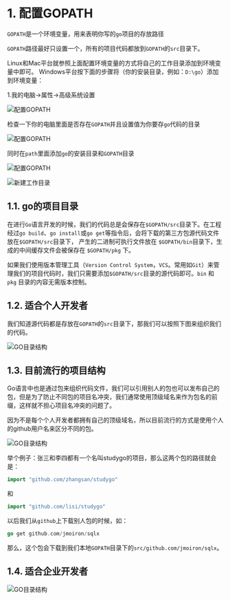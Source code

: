 # 1. 配置GOPATH

`GOPATH`是一个环境变量，用来表明你写的`go`项目的存放路径

`GOPATH`路径最好只设置一个，所有的项目代码都放到`GOPATH`的`src`目录下。

Linux和Mac平台就参照上面配置环境变量的方式将自己的工作目录添加到环境变量中即可。 Windows平台按下面的步骤将（你的安装目录，例如：`D:\go`）添加到环境变量：

1.我的电脑->属性->高级系统设置

![配置GOPATH](https://downloadflies.com//blog-img/fileName/1.png)

检查一下你的电脑里面是否存在`GOPATH`并且设置值为你要存`go`代码的目录

![配置GOPATH](https://downloadflies.com//blog-img/fileName/2.png)

同时在`path`里面添加`go`的安装目录和`GOPATH`目录

![配置GOPATH](https://downloadflies.com//blog-img/fileName/3.png)

![新建工作目录](https://downloadflies.com//blog-img/fileName/4.png)

## 1.1. go的项目目录

在进行`Go`语言开发的时候，我们的代码总是会保存在`$GOPATH/src`目录下。在工程经过`go build`、`go install`或`go get`等指令后，会将下载的第三方包源代码文件放在`$GOPATH/src`目录下， 产生的二进制可执行文件放在 `$GOPATH/bin`目录下，生成的中间缓存文件会被保存在 `$GOPATH/pkg` 下。

如果我们使用版本管理工具（`Version Control System`，`VCS`。常用如`Git`）来管理我们的项目代码时，我们只需要添加`$GOPATH/src`目录的源代码即可。`bin` 和 `pkg` 目录的内容无需版本控制。

## 1.2. 适合个人开发者

我们知道源代码都是存放在`GOPATH`的`src`目录下，那我们可以按照下图来组织我们的代码。

![GO目录结构](https://downloadflies.com//blog-img/fileName/5.png)

## 1.3. 目前流行的项目结构

Go语言中也是通过包来组织代码文件，我们可以引用别人的包也可以发布自己的包，但是为了防止不同包的项目名冲突，我们通常使用顶级域名来作为包名的前缀，这样就不担心项目名冲突的问题了。

因为不是每个个人开发者都拥有自己的顶级域名，所以目前流行的方式是使用个人的github用户名来区分不同的包。

![GO目录结构](https://downloadflies.com//blog-img/fileName/6.png)

举个例子：张三和李四都有一个名叫studygo的项目，那么这两个包的路径就会是：

```go
import "github.com/zhangsan/studygo"
```

和

```go
import "github.com/lisi/studygo"
```

以后我们从`github`上下载别人包的时候，如：

```go
go get github.com/jmoiron/sqlx
```

那么，这个包会下载到我们本地`GOPATH`目录下的`src/github.com/jmoiron/sqlx`。

## 1.4. 适合企业开发者

![GO目录结构](https://downloadflies.com//blog-img/fileName/7.png)